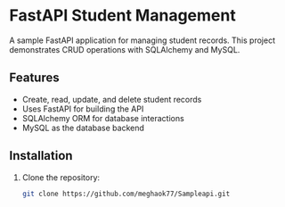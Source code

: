 # FastAPI Student Management

A sample FastAPI application for managing student records. This project demonstrates CRUD operations with SQLAlchemy and MySQL.

## Features

- Create, read, update, and delete student records
- Uses FastAPI for building the API
- SQLAlchemy ORM for database interactions
- MySQL as the database backend

## Installation

1. Clone the repository:
   ```sh
   git clone https://github.com/meghaok77/Sampleapi.git
   